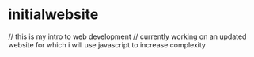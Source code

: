 # initialwebsite
// this is my intro to web development
// currently working on an updated website for which i will use javascript to increase complexity
